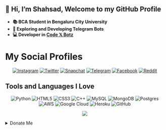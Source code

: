 ## 👋 Hi, I’m Shahsad, Welcome to my GitHub Profile
- **📚 BCA Student in Bengaluru City University**
- **🌱 Exploring and Developing Telegram Bots**
- **💻 Developer in [Code 𝕏 Botz](https://GitHub.com/CodeXBotz)**

# My Social Profiles
<p align="center">
<a href="https://www.instagram.com/shahsad.klr"><img alt="Instagram" src="https://img.shields.io/badge/shahsad.klr-%23E4405F.svg?&style=for-the-badge&logo=Instagram&logoColor=white"/></a>
<a href="https://twitter.com/shahsad_klr"><img alt="Twitter" src="https://img.shields.io/badge/shahsadklr-%231DA1F2.svg?&style=for-the-badge&logo=Twitter&logoColor=white"/></a>
<a href="http://snapchat.com/add/shahsad_klr"><img alt="Snapchat" src="https://img.shields.io/badge/shahsadklr-%23FFFC00.svg?&style=for-the-badge&logo=Snapchat&logoColor=white"/></a>
<a href="https://t.me/Shahsad_KLR"><img alt="Telegram" src="https://img.shields.io/badge/shahsad.klr-2CA5E0?style=for-the-badge&logo=telegram&logoColor=white"/></a>
<a href="https://www.facebook.com/shahsad.klr/"><img alt="Facebook" src="https://img.shields.io/badge/shahsad.klr-%231877F2.svg?&style=for-the-badge&logo=Facebook&logoColor=white"/></a>
<a href="https://www.reddit.com/user/Shahsadkolathur/"><img alt="Reddit" src="https://img.shields.io/badge/ShahsadKolathur-FF4500?style=for-the-badge&logo=reddit&logoColor=white" /></a>
</p>

## Tools and Languages I Love
<p align="center">
<img alt="Python" src="https://img.shields.io/badge/python-%2314354C.svg?&style=for-the-badge&logo=python&logoColor=white"/>
<img alt="HTML5" src="https://img.shields.io/badge/html5-%23E34F26.svg?&style=for-the-badge&logo=html5&logoColor=white"/>
<img alt="CSS3" src="https://img.shields.io/badge/css3-%231572B6.svg?&style=for-the-badge&logo=css3&logoColor=white"/>
<img alt="C++" src="https://img.shields.io/badge/c++-%2300599C.svg?&style=for-the-badge&logo=c%2B%2B&ogoColor=white"/>
<img alt="MySQL" src="https://img.shields.io/badge/mysql-%2300f.svg?&style=for-the-badge&logo=mysql&logoColor=white"/>
<img alt="MongoDB" src ="https://img.shields.io/badge/MongoDB-%234ea94b.svg?&style=for-the-badge&logo=mongodb&logoColor=white"/>
<img alt="Postgres" src ="https://img.shields.io/badge/postgres-%23316192.svg?&style=for-the-badge&logo=postgresql&logoColor=white"/>
<img alt="AWS" src="https://img.shields.io/badge/AWS-%23FF9900.svg?&style=for-the-badge&logo=amazon-aws&logoColor=white"/>
<img alt="Google Cloud" src="https://img.shields.io/badge/GoogleCloud-%234285F4.svg?&style=for-the-badge&logo=google-cloud&logoColor=white"/>
<img alt="Heroku" src="https://img.shields.io/badge/heroku-%23430098.svg?&style=for-the-badge&logo=heroku&logoColor=white"/>
<img alt="GitHub" src="https://img.shields.io/badge/github-%23121011.svg?&style=for-the-badge&logo=github&logoColor=white"/>
</p>

<p align="center">
<img src="https://github-readme-stats.vercel.app/api?username=shahsad-klr&theme=highcontrast" align="center">
</p>

<details>
<summary>Donate Me</summary>
<br>
<p align="center">
<a href="upi://pay?pn=UPAYI&pa=shahsadkolathur@ybl&cu=INR"><img width="300" src="https://img.shields.io/badge/Donate%20Me-UPI-blue?logo=google-pay&style=for-the-badge" alt="Donations Badge"></a>
</p>
</details>
